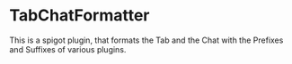 # TabChatFormatter

This is a spigot plugin, that formats the Tab and the Chat with the Prefixes and Suffixes of various plugins.
